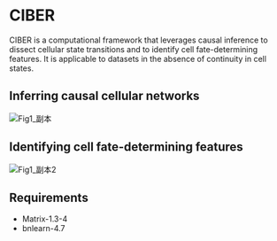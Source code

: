 # CIBER

CIBER is a computational framework that leverages causal inference to dissect cellular state transitions and to identify cell fate-determining features. 
It is applicable to datasets in the absence of continuity in cell states.

## Inferring causal cellular networks
![Fig1_副本](https://github.com/Lan-lab/CIBER/assets/21097400/89965927-8987-40c0-9054-40c24366e1d9)

## Identifying cell fate-determining features
![Fig1_副本2](https://github.com/Lan-lab/CIBER/assets/21097400/0ce9be70-82c9-4e6d-8529-73400f83ae48)


## Requirements
- Matrix-1.3-4  
- bnlearn-4.7
